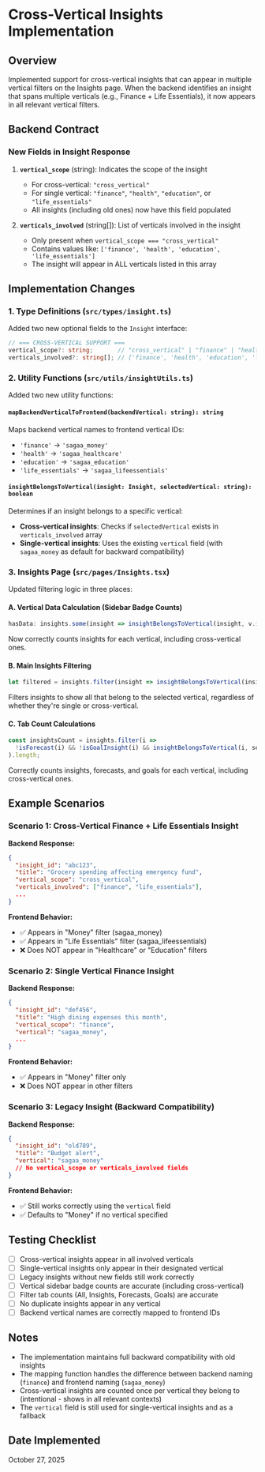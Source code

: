 # Cross-Vertical Insights Implementation

## Overview
Implemented support for cross-vertical insights that can appear in multiple vertical filters on the Insights page. When the backend identifies an insight that spans multiple verticals (e.g., Finance + Life Essentials), it now appears in all relevant vertical filters.

## Backend Contract

### New Fields in Insight Response
1. **`vertical_scope`** (string): Indicates the scope of the insight
   - For cross-vertical: `"cross_vertical"`
   - For single vertical: `"finance"`, `"health"`, `"education"`, or `"life_essentials"`
   - All insights (including old ones) now have this field populated

2. **`verticals_involved`** (string[]): List of verticals involved in the insight
   - Only present when `vertical_scope === "cross_vertical"`
   - Contains values like: `['finance', 'health', 'education', 'life_essentials']`
   - The insight will appear in ALL verticals listed in this array

## Implementation Changes

### 1. Type Definitions (`src/types/insight.ts`)
Added two new optional fields to the `Insight` interface:
```typescript
// === CROSS-VERTICAL SUPPORT ===
vertical_scope?: string;       // "cross_vertical" | "finance" | "health" | "education" | "life_essentials"
verticals_involved?: string[]; // ['finance', 'health', 'education', 'life_essentials'] - for cross-vertical insights
```

### 2. Utility Functions (`src/utils/insightUtils.ts`)
Added two new utility functions:

#### `mapBackendVerticalToFrontend(backendVertical: string): string`
Maps backend vertical names to frontend vertical IDs:
- `'finance'` → `'sagaa_money'`
- `'health'` → `'sagaa_healthcare'`
- `'education'` → `'sagaa_education'`
- `'life_essentials'` → `'sagaa_lifeessentials'`

#### `insightBelongsToVertical(insight: Insight, selectedVertical: string): boolean`
Determines if an insight belongs to a specific vertical:
- **Cross-vertical insights**: Checks if `selectedVertical` exists in `verticals_involved` array
- **Single-vertical insights**: Uses the existing `vertical` field (with `sagaa_money` as default for backward compatibility)

### 3. Insights Page (`src/pages/Insights.tsx`)
Updated filtering logic in three places:

#### A. Vertical Data Calculation (Sidebar Badge Counts)
```typescript
hasData: insights.some(insight => insightBelongsToVertical(insight, v.id))
```
Now correctly counts insights for each vertical, including cross-vertical ones.

#### B. Main Insights Filtering
```typescript
let filtered = insights.filter(insight => insightBelongsToVertical(insight, selectedVertical));
```
Filters insights to show all that belong to the selected vertical, regardless of whether they're single or cross-vertical.

#### C. Tab Count Calculations
```typescript
const insightsCount = insights.filter(i => 
  !isForecast(i) && !isGoalInsight(i) && insightBelongsToVertical(i, selectedVertical)
).length;
```
Correctly counts insights, forecasts, and goals for each vertical, including cross-vertical ones.

## Example Scenarios

### Scenario 1: Cross-Vertical Finance + Life Essentials Insight
**Backend Response:**
```json
{
  "insight_id": "abc123",
  "title": "Grocery spending affecting emergency fund",
  "vertical_scope": "cross_vertical",
  "verticals_involved": ["finance", "life_essentials"],
  ...
}
```

**Frontend Behavior:**
- ✅ Appears in "Money" filter (sagaa_money)
- ✅ Appears in "Life Essentials" filter (sagaa_lifeessentials)
- ❌ Does NOT appear in "Healthcare" or "Education" filters

### Scenario 2: Single Vertical Finance Insight
**Backend Response:**
```json
{
  "insight_id": "def456",
  "title": "High dining expenses this month",
  "vertical_scope": "finance",
  "vertical": "sagaa_money",
  ...
}
```

**Frontend Behavior:**
- ✅ Appears in "Money" filter only
- ❌ Does NOT appear in other filters

### Scenario 3: Legacy Insight (Backward Compatibility)
**Backend Response:**
```json
{
  "insight_id": "old789",
  "title": "Budget alert",
  "vertical": "sagaa_money"
  // No vertical_scope or verticals_involved fields
}
```

**Frontend Behavior:**
- ✅ Still works correctly using the `vertical` field
- ✅ Defaults to "Money" if no vertical specified

## Testing Checklist

- [ ] Cross-vertical insights appear in all involved verticals
- [ ] Single-vertical insights only appear in their designated vertical
- [ ] Legacy insights without new fields still work correctly
- [ ] Vertical sidebar badge counts are accurate (including cross-vertical)
- [ ] Filter tab counts (All, Insights, Forecasts, Goals) are accurate
- [ ] No duplicate insights appear in any vertical
- [ ] Backend vertical names are correctly mapped to frontend IDs

## Notes

- The implementation maintains full backward compatibility with old insights
- The mapping function handles the difference between backend naming (`finance`) and frontend naming (`sagaa_money`)
- Cross-vertical insights are counted once per vertical they belong to (intentional - shows in all relevant contexts)
- The `vertical` field is still used for single-vertical insights and as a fallback

## Date Implemented
October 27, 2025
